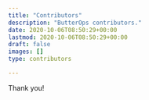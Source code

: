```yaml
---
title: "Contributors"
description: "ButterOps contributors."
date: 2020-10-06T08:50:29+00:00
lastmod: 2020-10-06T08:50:29+00:00
draft: false
images: []
type: contributors

---
```


Thank you!
